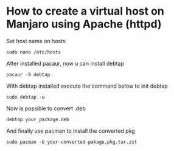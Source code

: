 # How to create a virtual host on Manjaro using Apache (httpd)

Set host name on hosts

```
sudo nano /etc/hosts
```

After installed pacaur, now u can install debtap

```
pacaur -S debtap
```

With debtap installed execute the command below to init debtap

```
sudo debtap -u
```

Now is possible to convert .deb

```
debtap your_package.deb
```

And finally use pacman to install the converted pkg

```
sudo pacman -U your-converted-pakage.pkg.tar.zst
```
